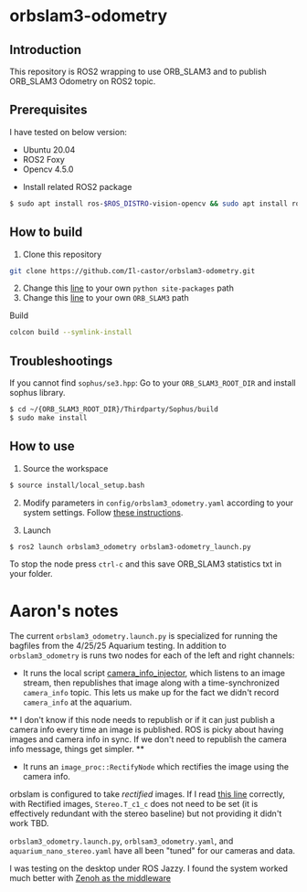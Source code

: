 # orbslam3-odometry
## Introduction
This repository is ROS2 wrapping to use ORB_SLAM3 and to publish ORB_SLAM3 Odometry on ROS2 topic.

## Prerequisites
I have tested on below version:

* Ubuntu 20.04
* ROS2 Foxy
* Opencv 4.5.0

- Install related ROS2 package
``` bash
$ sudo apt install ros-$ROS_DISTRO-vision-opencv && sudo apt install ros-$ROS_DISTRO-message-filters
```
## How to build
1. Clone this repository
``` bash
git clone https://github.com/Il-castor/orbslam3-odometry.git
```
2. Change this [line](src/orbslam3_odometry/CMakeLists.txt#L6) to your own `python site-packages` path
3. Change this [line](src/orbslam3_odometry/cmake/FindORB_SLAM3.cmake#L8) to your own `ORB_SLAM3` path

Build
``` bash
colcon build --symlink-install
```
## Troubleshootings
If you cannot find `sophus/se3.hpp`:
Go to your `ORB_SLAM3_ROOT_DIR` and install sophus library.

``` bash
$ cd ~/{ORB_SLAM3_ROOT_DIR}/Thirdparty/Sophus/build
$ sudo make install
```

## How to use
1. Source the workspace
``` bash
$ source install/local_setup.bash
```

2. Modify parameters in `config/orbslam3_odometry.yaml` according to your system settings. Follow [these instructions](full_documentation.md).

3. Launch
``` bash
$ ros2 launch orbslam3_odometry orbslam3-odometry_launch.py
```


To stop the node press `ctrl-c` and this save ORB_SLAM3 statistics txt in your folder.



# Aaron's notes

The current `orbslam3_odometry.launch.py` is specialized for running the bagfiles from the 4/25/25 Aquarium testing.  In addition to `orbslam3_odometry` is runs two nodes for each of the left and right channels:

* It runs the local script [camera_info_injector](orbslam_helpers/orbslam_helpers/camera_info_injector.py), which listens to an image stream, then republishes that image along with a time-synchronized `camera_info` topic.  This lets us make up for the fact we didn't record `camera_info` at the aquarium.

** I don't know if this node needs to republish or if it can just publish a camera info every time an image is published.  ROS is picky about having images and camera info in sync.    If we don't need to republish the camera info message, things get simpler. **

* It runs an `image_proc::RectifyNode` which rectifies the image using the camera info.

orbslam is configured to take _rectified_ images.  If I read [this line](https://github.com/UZ-SLAMLab/ORB_SLAM3/blob/4452a3c4ab75b1cde34e5505a36ec3f9edcdc4c4/src/Settings.cc#L337) correctly, with Rectified images, `Stereo.T_c1_c` does not need to be set (it is effectively redundant with the stereo baseline) but not providing it didn't work TBD.

`orbslam3_odometry.launch.py`, `orblsam3_odometry.yaml`, and `aquarium_nano_stereo.yaml` have all been "tuned" for our cameras and data.

I was testing on the desktop under ROS Jazzy.  I found the system worked much better with [Zenoh as the middleware](https://github.com/ros2/rmw_zenoh)
